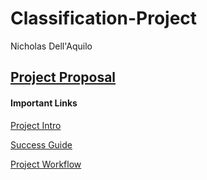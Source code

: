 # Classification-Project
Nicholas Dell'Aquilo

## [Project Proposal](https://github.com/nickdellaquilo/Classification-Project/blob/main/Project-Proposal.md)












#### Important Links
[Project Intro](https://github.com/thisismetis/NBM_Classification_Student/blob/main/curriculum/project-introduction/project_intro.md)

[Success Guide](https://github.com/thisismetis/NBM_Classification_Student/blob/main/curriculum/project-introduction/project_success_guide.md)

[Project Workflow](https://github.com/thisismetis/NBM_Classification_Student/blob/main/curriculum/classification-workflow/classification-workflow.md)
